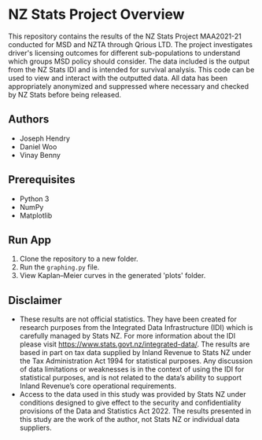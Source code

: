 # NZ Stats Project Overview
This repository contains the results of the NZ Stats Project MAA2021-21 conducted for MSD and NZTA through Qrious LTD. The project investigates driver's licensing outcomes for different sub-populations to understand which groups MSD policy should consider. The data included is the output from the NZ Stats IDI and is intended for survival analysis. This code can be used to view and interact with the outputted data. All data has been appropriately anonymized and suppressed where necessary and checked by NZ Stats before being released.

## Authors
- Joseph Hendry
- Daniel Woo
- Vinay Benny

## Prerequisites
- Python 3
- NumPy
- Matplotlib

## Run App
1. Clone the repository to a new folder.
2. Run the `graphing.py` file.
3. View Kaplan–Meier curves in the generated 'plots' folder.

## Disclaimer
 - These results are not official statistics. They have been created for research purposes from the Integrated Data Infrastructure (IDI) which is carefully managed by Stats NZ. For more information about the IDI please visit https://www.stats.govt.nz/integrated-data/. The results are based in part on tax data supplied by Inland Revenue to Stats NZ under the Tax Administration Act 1994 for statistical purposes. Any discussion of data limitations or weaknesses is in the context of using the IDI for statistical purposes, and is not related to the data’s ability to support Inland Revenue’s core operational requirements.
 - Access to the data used in this study was provided by Stats NZ under conditions designed to give effect to the security and confidentiality provisions of the Data and Statistics Act 2022. The results presented in this study are the work of the author, not Stats NZ or individual data suppliers.
